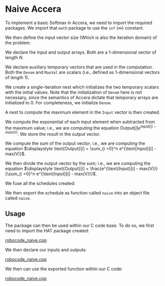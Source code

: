 # Naive Accera

To implement a basic Softmax in Accera, we need to import the required packages.
We import that `math` package to use the `inf` ($\infty$) constant.

[](naive.py ':include :type=code python :fragment=import-package')


We then define the input vector size (Which is also the iteration domain) of the problem.
 
[](naive.py ':include :type=code python :fragment=declare-input-length')
 
We declare the input and output arrays.
Both are a $1$-dimensional vector of length $N$.

[](naive.py ':include :type=code python :fragment=declare-input-output-arrays')

We declare auxiliary temporary vectors that are used in the computation.
Both the `Denom` and `MaxVal` are scalars (i.e., defined as $1$-dimensional vectors of length $1$).

[](naive.py ':include :type=code python :fragment=declare-temp-arrays')

We create a single-iteration nest which initializes the two temporary scalars with the initial values.
Note that the initialization of `Denom` here is not necessary, since the semantics of Accera dictate that temporary arrays are initialized to $0$.
For completeness, we initialize `Denom`.

[](naive.py ':include :type=code python :fragment=init')

A nest to compute the maximum element in the `Input` vector is then created.

[](naive.py ':include :type=code python :fragment=max')

We compute the exponential of each input element when subtracted from the maximum value; i.e., we are computing the equation $\displaystyle \text{Output}[i] e^{\text{Input}[i] - max(V)}$.
We store the result in the output vector.

[](naive.py ':include :type=code python :fragment=exp')

We compute the sum of the output vector; i.e., we are computing the equation $\displaystyle \text{Output}[i] = \sum_{i =0}^n e^{\text{Input}[i] - max(V)}$.

[](naive.py ':include :type=code python :fragment=accum')

We then divide the output vector by the sum; i.e., we are computing the equation $\displaystyle \text{Output}[i] = \frac{e^{\text{Input}[i] - max(V)}}{\sum_{i =0}^n e^{\text{Input}[i] - max(V)}}$.

[](naive.py ':include :type=code python :fragment=divide')

We fuse all the schedules created:

[](naive.py ':include :type=code python :fragment=fuse')

We then export the schedule as function called `naive` into an object file called `naive`.

[](naive.py ':include :type=code python :fragment=export')


## Usage

The package can then be used within our C code base.
To do so, we first need to import the HAT package created:

[robocode_naive.cpp](robocode_naive.cpp ':include :type=code cpp :fragment=import-hat')

We then declare our inputs and outputs:

[robocode_naive.cpp](robocode_naive.cpp ':include :type=code cpp :fragment=declare-io')

We then can use the exported function within our C code:

[robocode_naive.cpp](robocode_naive.cpp ':include :type=code cpp :fragment=use-function')